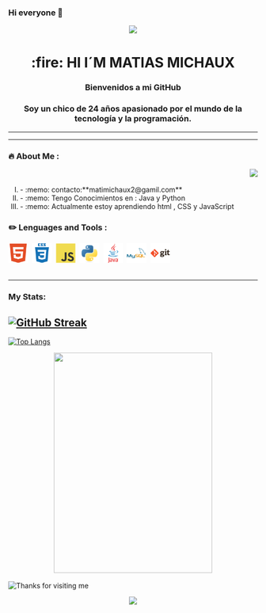 ### Hi everyone 👋

<div id="header" align="center">
    <img src="https://media.giphy.com/media/v1.Y2lkPTc5MGI3NjExMDdmMTkyYWVhZTNiNDJlYWYyODk4NGUyMWQ5MTdkNzQyZDgwMjU0NiZjdD1n/9CffOPMLx0Hf2/giphy.gif" width="350">
    <h1 align="center">:fire: HI I´M MATIAS MICHAUX</h1>
    <H3 align="center"> Bienvenidos a mi GitHub </H3>
    <h3 align="center"> Soy un chico de 24 años apasionado 
        por el mundo de la tecnología y la programación. </h3>
</div>

---

--- 
### :fire: About Me : <br>         
<p align="right">
    <img  width="250" src="https://user-images.githubusercontent.com/5713670/87202985-820dcb80-c2b6-11ea-9f56-7ec461c497c3.gif" >
</p>


<ol type="I" >   
</div> 
  <li>
    - :memo: contacto:**matimichaux2@gamil.com** 
  </li>
  <li>
    - :memo: Tengo Conocimientos en : Java y Python
  </li>
  <li>
    - :memo: Actualmente estoy aprendiendo html , CSS y JavaScript
  </li>
  
</ol>
  
<div align="left">

### :pencil2: Lenguages and Tools : <br>
   <div>
    <img src="https://github.com/devicons/devicon/blob/master/icons/html5/html5-plain.svg" title="HTML" alt="HTML" width="40" height="40"/>&nbsp;
    <img src="https://github.com/devicons/devicon/blob/master/icons/css3/css3-plain-wordmark.svg" title="HTML" alt="HTML" width="40" height="40"/>&nbsp;
    <img src="https://github.com/devicons/devicon/blob/master/icons/javascript/javascript-original.svg" title="HTML" alt="HTML" width="40" height="40"/>&nbsp;
    <img src="https://github.com/devicons/devicon/blob/master/icons/python/python-original.svg" title="HTML" alt="HTML" width="40" height="40"/>&nbsp;
    <img src="https://github.com/devicons/devicon/blob/master/icons/java/java-original-wordmark.svg" title="HTML" alt="HTML" width="40" height="40"/>&nbsp;
    <img src="https://github.com/devicons/devicon/blob/master/icons/mysql/mysql-original-wordmark.svg" title="HTML" alt="HTML" width="40" height="40"/>&nbsp;
    <img src="https://github.com/devicons/devicon/blob/master/icons/git/git-original-wordmark.svg" title="HTML" alt="HTML" width="40" height="40"/>&nbsp;
   </div>
  <br>
   
---
### My Stats:

[![GitHub Streak](http://github-readme-streak-stats.herokuapp.com?user=MatiasMichaux98&theme=neon&border_radius=20&locale=es)](https://git.io/streak-stats)
---
[![Top Langs](https://github-readme-stats.vercel.app/api/top-langs/?username=MatiasMichaux98&hide_progress=true)](https://github.com/anuraghazra/github-readme-stats)
<br>
<p align="center">
   <img width="320" height="445" src="https://spotify-github-profile.vercel.app/api/view?uid=31jnhplcd3ns3r6tnutxpztqhtie&cover_image=true&theme=default&show_offline=false&background_color=030303&interchange=false&bar_color_cover=true">
</p>
<img height="120" alt="Thanks for visiting me" width="100%" src="https://raw.githubusercontent.com/BrunnerLivio/brunnerlivio/master/images/marquee.svg" />
<p align="center">
  <img src="https://capsule-render.vercel.app/api?type=waving&color=gradient&height=60&section=footer&width=100"/>
</p>
  
    


